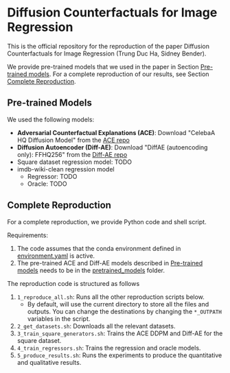 # Diffusion Counterfactuals for Image Regression

This is the official repository for the reproduction of the paper Diffusion Counterfactuals for Image Regression (Trung Duc Ha, Sidney Bender).

We provide pre-trained models that we used in the paper in Section [Pre-trained models](#pre-trained-models). For a complete reproduction of our results, see Section [Complete Reproduction](#complete-reproduction).


## Pre-trained Models

We used the following models:

- **Adversarial Counterfactual Explanations (ACE)**: Download "CelebaA HQ Diffusion Model" from the [ACE repo](https://github.com/guillaumejs2403/ACE?tab=readme-ov-file#downloading-pre-trained-models)
- **Diffusion Autoencoder (Diff-AE)**: Download "DiffAE (autoencoding only): FFHQ256" from the [Diff-AE repo](https://github.com/phizaz/diffae?tab=readme-ov-file#checkpoints)
- Square dataset regression model: TODO
- imdb-wiki-clean regression model
    - Regressor: TODO
    - Oracle: TODO

## Complete Reproduction

For a complete reproduction, we provide Python code and shell script. 

Requirements:

1. The code assumes that the conda environment defined in [environment.yaml](/environment.yaml) is active.
2. The pre-trained ACE and Diff-AE models described in [Pre-trained models](#pre-trained-models) needs to be in the [pretrained_models](/pretrained_models) folder.

The reproduction code is structured as follows

1. `1_reproduce_all.sh`: Runs all the other reproduction scripts below.
    - By default, will use the current directory to store all the files and outputs. You can change the destinations by changing the `*_OUTPATH` variables in the script.
2. `2_get_datasets.sh`: Downloads all the relevant datasets.
3. `3_train_square_generators.sh`: Trains the ACE DDPM and Diff-AE for the square dataset.
4. `4_train_regressors.sh`: Trains the regression and oracle models.
5. `5_produce_results.sh`: Runs the experiments to produce the quantitative and qualitative results.
